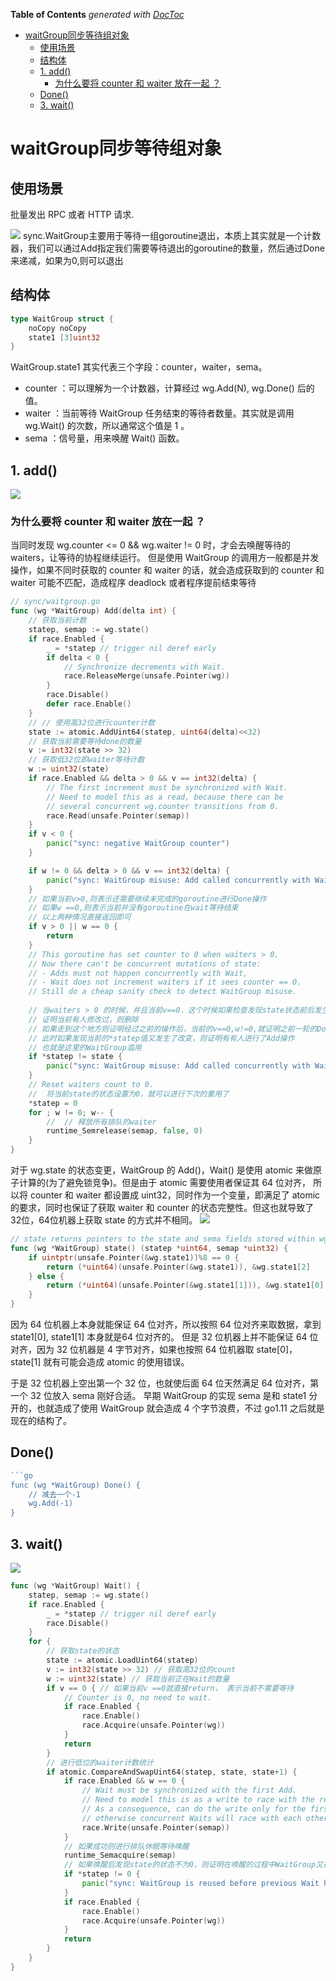 <!-- START doctoc generated TOC please keep comment here to allow auto update -->
<!-- DON'T EDIT THIS SECTION, INSTEAD RE-RUN doctoc TO UPDATE -->
**Table of Contents**  *generated with [DocToc](https://github.com/thlorenz/doctoc)*

- [waitGroup同步等待组对象](#waitgroup%E5%90%8C%E6%AD%A5%E7%AD%89%E5%BE%85%E7%BB%84%E5%AF%B9%E8%B1%A1)
  - [使用场景](#%E4%BD%BF%E7%94%A8%E5%9C%BA%E6%99%AF)
  - [结构体](#%E7%BB%93%E6%9E%84%E4%BD%93)
  - [1. add()](#1-add)
    - [为什么要将 counter 和 waiter 放在一起 ？](#%E4%B8%BA%E4%BB%80%E4%B9%88%E8%A6%81%E5%B0%86-counter-%E5%92%8C-waiter-%E6%94%BE%E5%9C%A8%E4%B8%80%E8%B5%B7-)
  - [Done()](#done)
  - [3. wait()](#3-wait)

<!-- END doctoc generated TOC please keep comment here to allow auto update -->

# waitGroup同步等待组对象

## 使用场景

批量发出 RPC 或者 HTTP 请求.

![](.waitGroup_images/waitGroup_info.png)
sync.WaitGroup主要用于等待一组goroutine退出，本质上其实就是一个计数器，我们可以通过Add指定我们需要等待退出的goroutine的数量，然后通过Done来递减，如果为0,则可以退出


## 结构体
```go
type WaitGroup struct {
    noCopy noCopy
    state1 [3]uint32
}
```
WaitGroup.state1 其实代表三个字段：counter，waiter，sema。
- counter ：可以理解为一个计数器，计算经过 wg.Add(N), wg.Done() 后的值。
- waiter ：当前等待 WaitGroup 任务结束的等待者数量。其实就是调用 wg.Wait() 的次数，所以通常这个值是 1 。
- sema ：信号量，用来唤醒 Wait() 函数。


## 1. add()
![](.waitGroup_images/waitGroup_add.png)

### 为什么要将 counter 和 waiter 放在一起 ？

当同时发现 wg.counter <= 0 && wg.waiter != 0 时，才会去唤醒等待的 waiters，让等待的协程继续运行。
但是使用 WaitGroup 的调用方一般都是并发操作，如果不同时获取的 counter 和 waiter 的话，就会造成获取到的 counter 和 waiter 可能不匹配，造成程序 deadlock 或者程序提前结束等待

```go
// sync/waitgroup.go
func (wg *WaitGroup) Add(delta int) {
	// 获取当前计数
	statep, semap := wg.state()
	if race.Enabled {
		_ = *statep // trigger nil deref early
		if delta < 0 {
			// Synchronize decrements with Wait.
			race.ReleaseMerge(unsafe.Pointer(wg))
		}
		race.Disable()
		defer race.Enable()
	}
	// // 使用高32位进行counter计数
	state := atomic.AddUint64(statep, uint64(delta)<<32)
	// 获取当前需要等待done的数量
	v := int32(state >> 32)
	// 获取低32位即waiter等待计数
	w := uint32(state)
	if race.Enabled && delta > 0 && v == int32(delta) {
		// The first increment must be synchronized with Wait.
		// Need to model this as a read, because there can be
		// several concurrent wg.counter transitions from 0.
		race.Read(unsafe.Pointer(semap))
	}
	if v < 0 {
		panic("sync: negative WaitGroup counter")
	}

	if w != 0 && delta > 0 && v == int32(delta) {
		panic("sync: WaitGroup misuse: Add called concurrently with Wait")
	}
    // 如果当前v>0,则表示还需要继续未完成的goroutine进行Done操作
    // 如果w ==0,则表示当前并没有goroutine在wait等待结束
    // 以上两种情况直接返回即可
	if v > 0 || w == 0 {
		return
	}
	// This goroutine has set counter to 0 when waiters > 0.
	// Now there can't be concurrent mutations of state:
	// - Adds must not happen concurrently with Wait,
	// - Wait does not increment waiters if it sees counter == 0.
	// Still do a cheap sanity check to detect WaitGroup misuse.
	
	// 当waiters > 0 的时候，并且当前v==0，这个时候如果检查发现state状态前后发生改变，则
	// 证明当前有人修改过，则删除
	// 如果走到这个地方则证明经过之前的操作后，当前的v==0,w!=0,就证明之前一轮的Done已经全部完成，现在需要唤醒所有在wait的goroutine
	// 此时如果发现当前的*statep值又发生了改变，则证明有有人进行了Add操作
	// 也就是这里的WaitGroup滥用
	if *statep != state {
		panic("sync: WaitGroup misuse: Add called concurrently with Wait")
	}
	// Reset waiters count to 0.
	//  将当前state的状态设置为0，就可以进行下次的重用了
	*statep = 0
	for ; w != 0; w-- {
		//  // 释放所有排队的waiter
		runtime_Semrelease(semap, false, 0)
	}
}
```
对于 wg.state 的状态变更，WaitGroup 的 Add()，Wait() 是使用 atomic 来做原子计算的(为了避免锁竞争)。但是由于 atomic 需要使用者保证其 64 位对齐，
所以将 counter 和 waiter 都设置成 uint32，同时作为一个变量，即满足了 atomic 的要求，同时也保证了获取 waiter 和 counter 的状态完整性。但这也就导致了 32位，64位机器上获取 state 的方式并不相同。
![](.waitGroup_images/waitgroup_in_32bit_n_64bit.png)

```go
// state returns pointers to the state and sema fields stored within wg.state1.
func (wg *WaitGroup) state() (statep *uint64, semap *uint32) {
	if uintptr(unsafe.Pointer(&wg.state1))%8 == 0 {
		return (*uint64)(unsafe.Pointer(&wg.state1)), &wg.state1[2]
	} else {
		return (*uint64)(unsafe.Pointer(&wg.state1[1])), &wg.state1[0]
	}
}
```

因为 64 位机器上本身就能保证 64 位对齐，所以按照 64 位对齐来取数据，拿到 state1[0], state1[1] 本身就是64 位对齐的。
但是 32 位机器上并不能保证 64 位对齐，因为 32 位机器是 4 字节对齐，如果也按照 64 位机器取 state[0]，state[1] 就有可能会造成 atomic 的使用错误。

于是 32 位机器上空出第一个 32 位，也就使后面 64 位天然满足 64 位对齐，第一个 32 位放入 sema 刚好合适。
早期 WaitGroup 的实现 sema 是和 state1 分开的，也就造成了使用 WaitGroup 就会造成 4 个字节浪费，不过 go1.11 之后就是现在的结构了。


## Done()
```go
```go
func (wg *WaitGroup) Done() {
    // 减去一个-1
    wg.Add(-1)
}
```


## 3. wait()
![](.waitGroup_images/waitGroup_wait.png)
```go
func (wg *WaitGroup) Wait() {
    statep, semap := wg.state()
    if race.Enabled {
        _ = *statep // trigger nil deref early
        race.Disable()
    }
    for {
        // 获取state的状态
        state := atomic.LoadUint64(statep)
        v := int32(state >> 32) // 获取高32位的count
        w := uint32(state) // 获取当前正在Wait的数量
        if v == 0 { // 如果当前v ==0就直接return， 表示当前不需要等待
            // Counter is 0, no need to wait.
            if race.Enabled {
                race.Enable()
                race.Acquire(unsafe.Pointer(wg))
            }
            return
        }
        // 进行低位的waiter计数统计
        if atomic.CompareAndSwapUint64(statep, state, state+1) {
            if race.Enabled && w == 0 {
                // Wait must be synchronized with the first Add.
                // Need to model this is as a write to race with the read in Add.
                // As a consequence, can do the write only for the first waiter,
                // otherwise concurrent Waits will race with each other.
                race.Write(unsafe.Pointer(semap))
            }
            // 如果成功则进行排队休眠等待唤醒
            runtime_Semacquire(semap)
            // 如果唤醒后发现state的状态不为0，则证明在唤醒的过程中WaitGroup又被重用，则panic
            if *statep != 0 {
                panic("sync: WaitGroup is reused before previous Wait has returned")
            }
            if race.Enabled {
                race.Enable()
                race.Acquire(unsafe.Pointer(wg))
            }
            return
        }
    }
}
```
